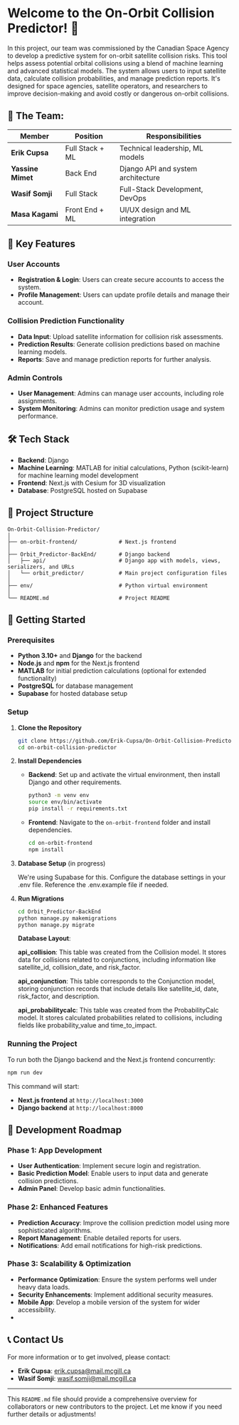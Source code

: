 # Welcome to the On-Orbit Collision Predictor! 🚀

In this project, our team was commissioned by the Canadian Space Agency to develop a predictive system for on-orbit satellite collision risks. This tool helps assess potential orbital collisions using a blend of machine learning and advanced statistical models. The system allows users to input satellite data, calculate collision probabilities, and manage prediction reports. It's designed for space agencies, satellite operators, and researchers to improve decision-making and avoid costly or dangerous on-orbit collisions.

## 🧠 The Team:

| Member            | Position           | Responsibilities                   |
| ----------------- | ------------------ | ---------------------------------- |
| **Erik Cupsa**    | Full Stack + ML     | Technical leadership, ML models    |
| **Yassine Mimet** | Back End            | Django API and system architecture |
| **Wasif Somji**   | Full Stack          | Full-Stack Development, DevOps |
| **Masa Kagami**   | Front End + ML      | UI/UX design and ML integration    |

## 🚀 Key Features

### User Accounts
- **Registration & Login**: Users can create secure accounts to access the system.
- **Profile Management**: Users can update profile details and manage their account.

### Collision Prediction Functionality
- **Data Input**: Upload satellite information for collision risk assessments.
- **Prediction Results**: Generate collision predictions based on machine learning models.
- **Reports**: Save and manage prediction reports for further analysis.

### Admin Controls
- **User Management**: Admins can manage user accounts, including role assignments.
- **System Monitoring**: Admins can monitor prediction usage and system performance.

## 🛠️ Tech Stack

- **Backend**: Django
- **Machine Learning**: MATLAB for initial calculations, Python (scikit-learn) for machine learning model development
- **Frontend**: Next.js with Cesium for 3D visualization
- **Database**: PostgreSQL hosted on Supabase

## 📂 Project Structure

```plaintext
On-Orbit-Collision-Predictor/
│
├── on-orbit-frontend/             # Next.js frontend
│
├── Orbit_Predictor-BackEnd/       # Django backend
│   ├── api/                       # Django app with models, views, serializers, and URLs
│   └── orbit_predictor/           # Main project configuration files
│
├── env/                           # Python virtual environment
│
└── README.md                      # Project README
```

## 🚀 Getting Started

### Prerequisites

- **Python 3.10+** and **Django** for the backend
- **Node.js** and **npm** for the Next.js frontend
- **MATLAB** for initial prediction calculations (optional for extended functionality)
- **PostgreSQL** for database management
- **Supabase** for hosted database setup

### Setup

1. **Clone the Repository**

   ```bash
   git clone https://github.com/Erik-Cupsa/On-Orbit-Collision-Predictor.git
   cd on-orbit-collision-predictor
   ```

2. **Install Dependencies**

   - **Backend**: Set up and activate the virtual environment, then install Django and other requirements.

     ```bash
     python3 -m venv env
     source env/bin/activate
     pip install -r requirements.txt
     ```

   - **Frontend**: Navigate to the `on-orbit-frontend` folder and install dependencies.

     ```bash
     cd on-orbit-frontend
     npm install
     ```

3. **Database Setup** (in progress)

   We're using Supabase for this. Configure the database settings in your .env file. Reference the .env.example file if needed.

5. **Run Migrations**

   ```bash
   cd Orbit_Predictor-BackEnd
   python manage.py makemigrations
   python manage.py migrate
   ```
   **Database Layout**:
   
   **api_collision**: This table was created from the Collision model. It stores data for collisions related to conjunctions, including information like satellite_id, collision_date,    and risk_factor.

   **api_conjunction**: This table corresponds to the Conjunction model, storing conjunction records that include details like satellite_id, date, risk_factor, and description.

   **api_probabilitycalc**: This table was created from the ProbabilityCalc model. It stores calculated probabilities related to collisions, including fields like probability_value       and time_to_impact.

### Running the Project

To run both the Django backend and the Next.js frontend concurrently:

```bash
npm run dev
```

This command will start:
- **Next.js frontend** at `http://localhost:3000`
- **Django backend** at `http://localhost:8000`

## 🚀 Development Roadmap

### Phase 1: App Development
- **User Authentication**: Implement secure login and registration.
- **Basic Prediction Model**: Enable users to input data and generate collision predictions.
- **Admin Panel**: Develop basic admin functionalities.

### Phase 2: Enhanced Features
- **Prediction Accuracy**: Improve the collision prediction model using more sophisticated algorithms.
- **Report Management**: Enable detailed reports for users.
- **Notifications**: Add email notifications for high-risk predictions.

### Phase 3: Scalability & Optimization
- **Performance Optimization**: Ensure the system performs well under heavy data loads.
- **Security Enhancements**: Implement additional security measures.
- **Mobile App**: Develop a mobile version of the system for wider accessibility.
- 

## 📞 Contact Us

For more information or to get involved, please contact:

- **Erik Cupsa**: [erik.cupsa@mail.mcgill.ca](mailto:erik.cupsa@mail.mcgill.ca)
- **Wasif Somji**: [wasif.somji@mail.mcgill.ca](mailto:wasif.somji@mail.mcgill.ca)

---

This `README.md` file should provide a comprehensive overview for collaborators or new contributors to the project. Let me know if you need further details or adjustments!
